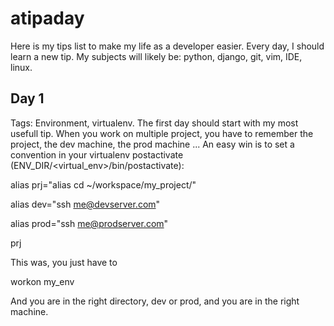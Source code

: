 atipaday
========

Here is my tips list to make my life as a developer easier.
Every day, I should learn a new tip.
My subjects will likely be: python, django, git, vim, IDE, linux.


Day 1
-----

Tags: Environment, virtualenv.
The first day should start with my most usefull tip.
When you work on multiple project, you have to remember the project, the dev machine, the prod machine ...
An easy win is to set a convention in your virtualenv postactivate (ENV_DIR/<virtual_env>/bin/postactivate):

  alias prj="alias cd ~/workspace/my_project/"
  
  alias dev="ssh me@devserver.com"
  
  alias prod="ssh me@prodserver.com"
  
  prj
  
This was, you just have to

  workon my_env

And you are in the right directory, dev or prod, and you are in the right machine.